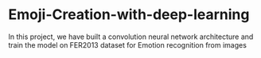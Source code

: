 # Emoji-Creation-with-deep-learning
In this project, we have built a convolution neural network architecture and train the model on FER2013 dataset for Emotion recognition from images

